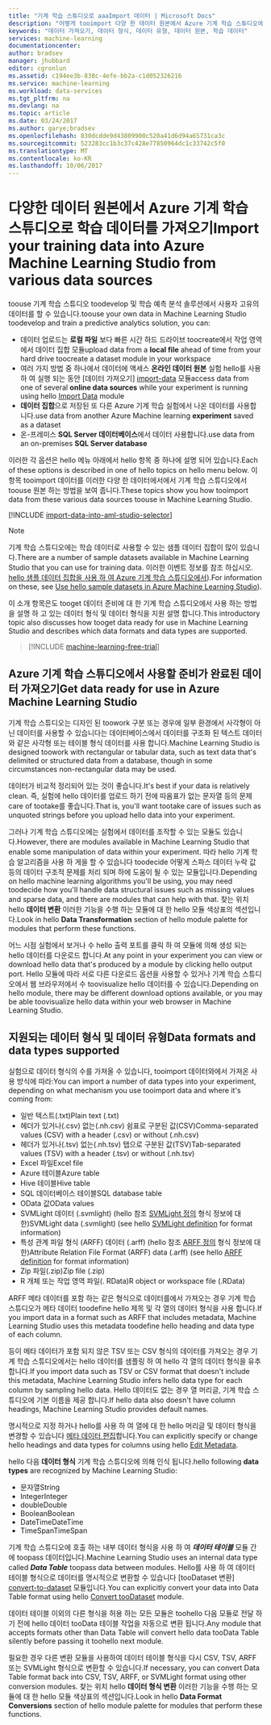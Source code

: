 ```yaml
---
title: "기계 학습 스튜디오로 aaaImport 데이터 | Microsoft Docs"
description: "어떻게 tooimport 다양 한 데이터 원본에서 Azure 기계 학습 스튜디오에 데이터입니다. 지원되는 데이터 형식에 대해 알아봅니다."
keywords: "데이터 가져오기, 데이터 형식, 데이터 유형, 데이터 원본, 학습 데이터"
services: machine-learning
documentationcenter: 
author: bradsev
manager: jhubbard
editor: cgronlun
ms.assetid: c194ee3b-838c-4efe-bb2a-c1d052326216
ms.service: machine-learning
ms.workload: data-services
ms.tgt_pltfrm: na
ms.devlang: na
ms.topic: article
ms.date: 03/24/2017
ms.author: garye;bradsev
ms.openlocfilehash: 830dcdde9d43809900c520a41d6d94a65731ca3c
ms.sourcegitcommit: 523283cc1b3c37c428e77850964dc1c33742c5f0
ms.translationtype: MT
ms.contentlocale: ko-KR
ms.lasthandoff: 10/06/2017
---
```

# <a name="import-your-training-data-into-azure-machine-learning-studio-from-various-data-sources"></a><span data-ttu-id="cfb7d-105">다양한 데이터 원본에서 Azure 기계 학습 스튜디오로 학습 데이터를 가져오기</span><span class="sxs-lookup"><span data-stu-id="cfb7d-105">Import your training data into Azure Machine Learning Studio from various data sources</span></span>
<span data-ttu-id="cfb7d-106">toouse 기계 학습 스튜디오 toodevelop 및 학습 예측 분석 솔루션에서 사용자 고유의 데이터를 할 수 있습니다.</span><span class="sxs-lookup"><span data-stu-id="cfb7d-106">toouse your own data in Machine Learning Studio toodevelop and train a predictive analytics solution, you can:</span></span> 

* <span data-ttu-id="cfb7d-107">데이터 업로드는 **로컬 파일** 보다 빠른 시간 하드 드라이브 toocreate에서 작업 영역에서 데이터 집합 모듈</span><span class="sxs-lookup"><span data-stu-id="cfb7d-107">upload data from a **local file** ahead of time from your hard drive toocreate a dataset module in your workspace</span></span>
* <span data-ttu-id="cfb7d-108">여러 가지 방법 중 하나에서 데이터에 액세스 **온라인 데이터 원본** 실험 hello를 사용 하 여 실행 되는 동안 [데이터 가져오기] [ import-data] 모듈</span><span class="sxs-lookup"><span data-stu-id="cfb7d-108">access data from one of several **online data sources** while your experiment is running using hello [Import Data][import-data] module</span></span> 
* <span data-ttu-id="cfb7d-109">**데이터 집합**으로 저장된 또 다른 Azure 기계 학습 실험에서 나온 데이터를 사용합니다.</span><span class="sxs-lookup"><span data-stu-id="cfb7d-109">use data from another Azure Machine learning **experiment** saved as a dataset</span></span>
* <span data-ttu-id="cfb7d-110">온-프레미스 **SQL Server 데이터베이스**에서 데이터 사용합니다.</span><span class="sxs-lookup"><span data-stu-id="cfb7d-110">use data from an on-premises **SQL Server database**</span></span>

<span data-ttu-id="cfb7d-111">이러한 각 옵션은 hello 메뉴 아래에서 hello 항목 중 하나에 설명 되어 있습니다.</span><span class="sxs-lookup"><span data-stu-id="cfb7d-111">Each of these options is described in one of hello topics on hello menu below.</span></span> <span data-ttu-id="cfb7d-112">이 항목 tooimport 데이터를 이러한 다양 한 데이터에서에서 기계 학습 스튜디오에서 toouse 원본 하는 방법을 보여 줍니다.</span><span class="sxs-lookup"><span data-stu-id="cfb7d-112">These topics show you how tooimport data from these various data sources toouse in Machine Learning Studio.</span></span> 

[!INCLUDE [import-data-into-aml-studio-selector](../../includes/machine-learning-import-data-into-aml-studio.md)]

> [!NOTE]
> <span data-ttu-id="cfb7d-113">기계 학습 스튜디오에는 학습 데이터로 사용할 수 있는 샘플 데이터 집합이 많이 있습니다.</span><span class="sxs-lookup"><span data-stu-id="cfb7d-113">There are a number of sample datasets available in Machine Learning Studio that you can use for training data.</span></span> <span data-ttu-id="cfb7d-114">이러한 이벤트 정보를 참조 하십시오. [hello 샘플 데이터 집합을 사용 하 여 Azure 기계 학습 스튜디오에서](machine-learning-use-sample-datasets.md)).</span><span class="sxs-lookup"><span data-stu-id="cfb7d-114">For information on these, see [Use hello sample datasets in Azure Machine Learning Studio](machine-learning-use-sample-datasets.md)).</span></span>
> 
> 

<span data-ttu-id="cfb7d-115">이 소개 항목은도 tooget 데이터 준비에 대 한 기계 학습 스튜디오에서 사용 하는 방법을 설명 하 고 있는 데이터 형식 및 데이터 형식을 지원 설명 합니다.</span><span class="sxs-lookup"><span data-stu-id="cfb7d-115">This introductory topic also discusses how tooget data ready for use in Machine Learning Studio and describes which data formats and data types are supported.</span></span> 

> [!INCLUDE [machine-learning-free-trial](../../includes/machine-learning-free-trial.md)]
> 
> 

## <a name="get-data-ready-for-use-in-azure-machine-learning-studio"></a><span data-ttu-id="cfb7d-116">Azure 기계 학습 스튜디오에서 사용할 준비가 완료된 데이터 가져오기</span><span class="sxs-lookup"><span data-stu-id="cfb7d-116">Get data ready for use in Azure Machine Learning Studio</span></span>
<span data-ttu-id="cfb7d-117">기계 학습 스튜디오는 디자인 된 toowork 구분 또는 경우에 일부 환경에서 사각형이 아닌 데이터를 사용할 수 있습니다는 데이터베이스에서 데이터를 구조화 된 텍스트 데이터와 같은 사각형 또는 테이블 형식 데이터를 사용 합니다.</span><span class="sxs-lookup"><span data-stu-id="cfb7d-117">Machine Learning Studio is designed toowork with rectangular or tabular data, such as text data that's delimited or structured data from a database, though in some circumstances non-rectangular data may be used.</span></span>

<span data-ttu-id="cfb7d-118">데이터가 비교적 정리되어 있는 것이 좋습니다.</span><span class="sxs-lookup"><span data-stu-id="cfb7d-118">It's best if your data is relatively clean.</span></span> <span data-ttu-id="cfb7d-119">즉, 실험에 hello 데이터를 업로드 하기 전에 따옴표가 없는 문자열 등의 문제 care of tootake를 좋습니다.</span><span class="sxs-lookup"><span data-stu-id="cfb7d-119">That is, you'll want tootake care of issues such as unquoted strings before you upload hello data into your experiment.</span></span>

<span data-ttu-id="cfb7d-120">그러나 기계 학습 스튜디오에는 실험에서 데이터를 조작할 수 있는 모듈도 있습니다.</span><span class="sxs-lookup"><span data-stu-id="cfb7d-120">However, there are modules available in Machine Learning Studio that enable some manipulation of data within your experiment.</span></span> <span data-ttu-id="cfb7d-121">따라 hello 기계 학습 알고리즘을 사용 하 게을 할 수 있습니다 toodecide 어떻게 스파스 데이터 누락 값 등의 데이터 구조적 문제를 처리 되며 하에 도움이 될 수 있는 모듈입니다.</span><span class="sxs-lookup"><span data-stu-id="cfb7d-121">Depending on hello machine learning algorithms you'll be using, you may need toodecide how you'll handle data structural issues such as missing values and sparse data, and there are modules that can help with that.</span></span> <span data-ttu-id="cfb7d-122">찾는 위치 hello **데이터 변환** 이러한 기능을 수행 하는 모듈에 대 한 hello 모듈 색상표의 섹션입니다.</span><span class="sxs-lookup"><span data-stu-id="cfb7d-122">Look in hello **Data Transformation** section of hello module palette for modules that perform these functions.</span></span>

<span data-ttu-id="cfb7d-123">어느 시점 실험에서 보거나 수 hello 출력 포트를 클릭 하 여 모듈에 의해 생성 되는 hello 데이터를 다운로드 합니다.</span><span class="sxs-lookup"><span data-stu-id="cfb7d-123">At any point in your experiment you can view or download hello data that's produced by a module by clicking hello output port.</span></span> <span data-ttu-id="cfb7d-124">Hello 모듈에 따라 서로 다른 다운로드 옵션을 사용할 수 있거나 기계 학습 스튜디오에서 웹 브라우저에서 수 toovisualize hello 데이터를 수 있습니다.</span><span class="sxs-lookup"><span data-stu-id="cfb7d-124">Depending on hello module, there may be different download options available, or you may be able toovisualize hello data within your web browser in Machine Learning Studio.</span></span>

## <a name="data-formats-and-data-types-supported"></a><span data-ttu-id="cfb7d-125">지원되는 데이터 형식 및 데이터 유형</span><span class="sxs-lookup"><span data-stu-id="cfb7d-125">Data formats and data types supported</span></span>
<span data-ttu-id="cfb7d-126">실험으로 데이터 형식의 수를 가져올 수 있습니다, tooimport 데이터와에서 가져온 사용 방식에 따라:</span><span class="sxs-lookup"><span data-stu-id="cfb7d-126">You can import a number of data types into your experiment, depending on what mechanism you use tooimport data and where it's coming from:</span></span>

* <span data-ttu-id="cfb7d-127">일반 텍스트(.txt)</span><span class="sxs-lookup"><span data-stu-id="cfb7d-127">Plain text (.txt)</span></span>
* <span data-ttu-id="cfb7d-128">헤더가 있거나(.csv) 없는(.nh.csv) 쉼표로 구분된 값(CSV)</span><span class="sxs-lookup"><span data-stu-id="cfb7d-128">Comma-separated values (CSV) with a header (.csv) or without (.nh.csv)</span></span>
* <span data-ttu-id="cfb7d-129">헤더가 있거나(.tsv) 없는(.nh.tsv) 탭으로 구분된 값(TSV)</span><span class="sxs-lookup"><span data-stu-id="cfb7d-129">Tab-separated values (TSV) with a header (.tsv) or without (.nh.tsv)</span></span>
* <span data-ttu-id="cfb7d-130">Excel 파일</span><span class="sxs-lookup"><span data-stu-id="cfb7d-130">Excel file</span></span>
* <span data-ttu-id="cfb7d-131">Azure 테이블</span><span class="sxs-lookup"><span data-stu-id="cfb7d-131">Azure table</span></span>
* <span data-ttu-id="cfb7d-132">Hive 테이블</span><span class="sxs-lookup"><span data-stu-id="cfb7d-132">Hive table</span></span>
* <span data-ttu-id="cfb7d-133">SQL 데이터베이스 테이블</span><span class="sxs-lookup"><span data-stu-id="cfb7d-133">SQL database table</span></span>
* <span data-ttu-id="cfb7d-134">OData 값</span><span class="sxs-lookup"><span data-stu-id="cfb7d-134">OData values</span></span>
* <span data-ttu-id="cfb7d-135">SVMLight 데이터 (.svmlight) (hello 참조 [SVMLight 정의](http://svmlight.joachims.org/) 형식 정보에 대 한)</span><span class="sxs-lookup"><span data-stu-id="cfb7d-135">SVMLight data (.svmlight) (see hello [SVMLight definition](http://svmlight.joachims.org/) for format information)</span></span>
* <span data-ttu-id="cfb7d-136">특성 관계 파일 형식 (ARFF) 데이터 (.arff) (hello 참조 [ARFF 정의](http://weka.wikispaces.com/ARFF) 형식 정보에 대 한)</span><span class="sxs-lookup"><span data-stu-id="cfb7d-136">Attribute Relation File Format (ARFF) data (.arff) (see hello [ARFF definition](http://weka.wikispaces.com/ARFF) for format information)</span></span>
* <span data-ttu-id="cfb7d-137">Zip 파일(.zip)</span><span class="sxs-lookup"><span data-stu-id="cfb7d-137">Zip file (.zip)</span></span>
* <span data-ttu-id="cfb7d-138">R 개체 또는 작업 영역 파일(. RData)</span><span class="sxs-lookup"><span data-stu-id="cfb7d-138">R object or workspace file (.RData)</span></span>

<span data-ttu-id="cfb7d-139">ARFF 메타 데이터를 포함 하는 같은 형식으로 데이터를에서 가져오는 경우 기계 학습 스튜디오가 메타 데이터 toodefine hello 제목 및 각 열의 데이터 형식을 사용 합니다.</span><span class="sxs-lookup"><span data-stu-id="cfb7d-139">If you import data in a format such as ARFF that includes metadata, Machine Learning Studio uses this metadata toodefine hello heading and data type of each column.</span></span>

<span data-ttu-id="cfb7d-140">등이 메타 데이터가 포함 되지 않은 TSV 또는 CSV 형식의 데이터를 가져오는 경우 기계 학습 스튜디오에서는 hello 데이터를 샘플링 하 여 hello 각 열의 데이터 형식을 유추 합니다.</span><span class="sxs-lookup"><span data-stu-id="cfb7d-140">If you import data such as TSV or CSV format that doesn't include this metadata, Machine Learning Studio infers hello data type for each column by sampling hello data.</span></span> <span data-ttu-id="cfb7d-141">Hello 데이터도 없는 경우 열 머리글, 기계 학습 스튜디오에 기본 이름을 제공 합니다.</span><span class="sxs-lookup"><span data-stu-id="cfb7d-141">If hello data also doesn't have column headings, Machine Learning Studio provides default names.</span></span>

<span data-ttu-id="cfb7d-142">명시적으로 지정 하거나 hello를 사용 하 여 열에 대 한 hello 머리글 및 데이터 형식을 변경할 수 있습니다 [메타 데이터 편집][edit-metadata]합니다.</span><span class="sxs-lookup"><span data-stu-id="cfb7d-142">You can explicitly specify or change hello headings and data types for columns using hello [Edit Metadata][edit-metadata].</span></span>

<span data-ttu-id="cfb7d-143">hello 다음 **데이터 형식** 기계 학습 스튜디오에 의해 인식 됩니다.</span><span class="sxs-lookup"><span data-stu-id="cfb7d-143">hello following **data types** are recognized by Machine Learning Studio:</span></span>

* <span data-ttu-id="cfb7d-144">문자열</span><span class="sxs-lookup"><span data-stu-id="cfb7d-144">String</span></span>
* <span data-ttu-id="cfb7d-145">Integer</span><span class="sxs-lookup"><span data-stu-id="cfb7d-145">Integer</span></span>
* <span data-ttu-id="cfb7d-146">double</span><span class="sxs-lookup"><span data-stu-id="cfb7d-146">Double</span></span>
* <span data-ttu-id="cfb7d-147">Boolean</span><span class="sxs-lookup"><span data-stu-id="cfb7d-147">Boolean</span></span>
* <span data-ttu-id="cfb7d-148">DateTime</span><span class="sxs-lookup"><span data-stu-id="cfb7d-148">DateTime</span></span>
* <span data-ttu-id="cfb7d-149">TimeSpan</span><span class="sxs-lookup"><span data-stu-id="cfb7d-149">TimeSpan</span></span>

<span data-ttu-id="cfb7d-150">기계 학습 스튜디오에 호출 하는 내부 데이터 형식을 사용 하 여 ***데이터 테이블*** 모듈 간에 toopass 데이터입니다.</span><span class="sxs-lookup"><span data-stu-id="cfb7d-150">Machine Learning Studio uses an internal data type called ***Data Table*** toopass data between modules.</span></span> <span data-ttu-id="cfb7d-151">Hello를 사용 하 여 데이터 테이블 형식으로 데이터를 명시적으로 변환할 수 있습니다 [tooDataset 변환] [ convert-to-dataset] 모듈입니다.</span><span class="sxs-lookup"><span data-stu-id="cfb7d-151">You can explicitly convert your data into Data Table format using hello [Convert tooDataset][convert-to-dataset] module.</span></span>

<span data-ttu-id="cfb7d-152">데이터 테이블 이외의 다른 형식을 허용 하는 모든 모듈은 toohello 다음 모듈로 전달 하기 전에 hello 데이터 tooData 테이블 작업을 자동으로 변환 됩니다.</span><span class="sxs-lookup"><span data-stu-id="cfb7d-152">Any module that accepts formats other than Data Table will convert hello data tooData Table silently before passing it toohello next module.</span></span>

<span data-ttu-id="cfb7d-153">필요한 경우 다른 변환 모듈을 사용하여 데이터 테이블 형식을 다시 CSV, TSV, ARFF 또는 SVMLight 형식으로 변환할 수 있습니다.</span><span class="sxs-lookup"><span data-stu-id="cfb7d-153">If necessary, you can convert Data Table format back into CSV, TSV, ARFF, or SVMLight format using other conversion modules.</span></span>
<span data-ttu-id="cfb7d-154">찾는 위치 hello **데이터 형식 변환** 이러한 기능을 수행 하는 모듈에 대 한 hello 모듈 색상표의 섹션입니다.</span><span class="sxs-lookup"><span data-stu-id="cfb7d-154">Look in hello **Data Format Conversions** section of hello module palette for modules that perform these functions.</span></span>

<!-- Module References -->
[convert-to-dataset]: https://msdn.microsoft.com/library/azure/72bf58e0-fc87-4bb1-9704-f1805003b975/
[edit-metadata]: https://msdn.microsoft.com/library/azure/370b6676-c11c-486f-bf73-35349f842a66/
[import-data]: https://msdn.microsoft.com/library/azure/4e1b0fe6-aded-4b3f-a36f-39b8862b9004/
